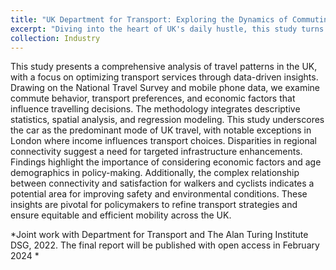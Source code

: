```yaml
---
title: "UK Department for Transport: Exploring the Dynamics of Commuting and Mobility in the UK"
excerpt: "Diving into the heart of UK's daily hustle, this study turns mobile data into a roadmap for smarter, fairer commuting, revealing surprising evidence about how we travel, why, and what could make it better. <br/> <img src='https://raw.githubusercontent.com/skylerxx/academicpages/master/images/DfT_image.png' width='500' height='400'>"
collection: Industry
---
```


This study presents a comprehensive analysis of travel patterns in the UK, with a focus on optimizing transport services through data-driven insights. Drawing on the National Travel Survey and mobile phone data, we examine commute behavior, transport preferences, and economic factors that influence travelling decisions. The methodology integrates descriptive statistics, spatial analysis, and regression modeling. This study underscores the car as the predominant mode of UK travel, with notable exceptions in London where income influences transport choices. Disparities in regional connectivity suggest a need for targeted infrastructure enhancements. Findings highlight the importance of considering economic factors and age demographics in policy-making. Additionally, the complex relationship between connectivity and satisfaction for walkers and cyclists indicates a potential area for improving safety and environmental conditions. These insights are pivotal for policymakers to refine transport strategies and ensure equitable and efficient mobility across the UK.

*Joint work with Department for Transport and The Alan Turing Institute DSG, 2022. The final report will be published with open access in February 2024 *
